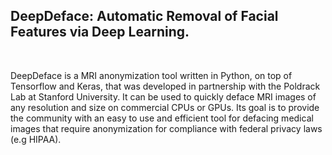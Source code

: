 ## DeepDeface: Automatic Removal of Facial Features via Deep Learning.

<p align="center">
  <img ![Deepdefacer Logo](deepdefacer_logo.png) />
</p>
  

DeepDeface is a MRI anonymization tool written in Python, on top of Tensorflow and Keras, that was developed in partnership with the Poldrack Lab at Stanford University. It can be used to quickly deface MRI images of any resolution and size on commercial CPUs or GPUs. Its goal is to provide the community with an easy to use and efficient tool for defacing medical images that require anonymization for compliance with federal privacy laws (e.g HIPAA). 


